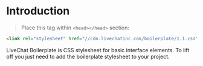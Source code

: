 # Introduction

<link rel="stylesheet" href="//cdn.livechatinc.com/boilerplate/1.1.css">

> Place this tag within `<head></head>` section:

```html
<link rel="stylesheet" href="//cdn.livechatinc.com/boilerplate/1.1.css">
```

LiveChat Boilerplate is CSS stylesheet for basic interface elements.  To lift off you just need to add the boilerplate stylesheet to your project.
